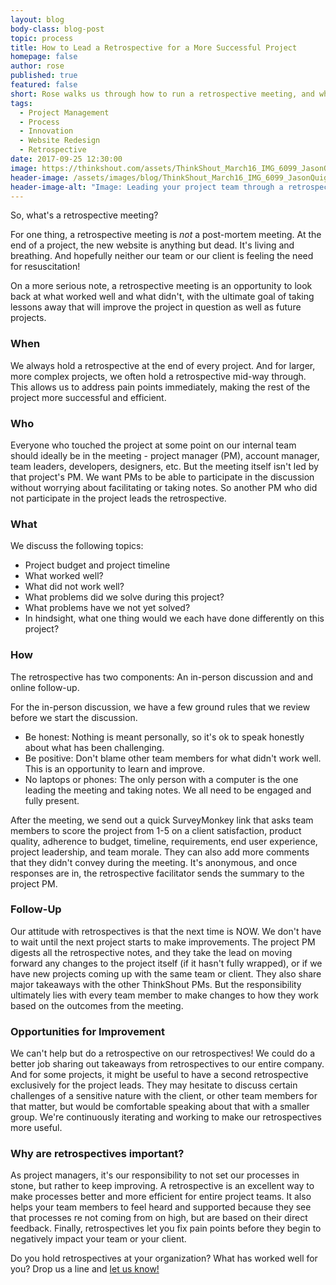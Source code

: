 ```yaml
---
layout: blog
body-class: blog-post
topic: process
title: How to Lead a Retrospective for a More Successful Project
homepage: false
author: rose
published: true
featured: false
short: Rose walks us through how to run a retrospective meeting, and why they're a vital component to the close of every project.
tags:
  - Project Management
  - Process
  - Innovation
  - Website Redesign
  - Retrospective
date: 2017-09-25 12:30:00
image: https://thinkshout.com/assets/ThinkShout_March16_IMG_6099_JasonQuigley.jpg
header-image: /assets/images/blog/ThinkShout_March16_IMG_6099_JasonQuigley.jpg
header-image-alt: "Image: Leading your project team through a retrospective"
---
```


So, what's a retrospective meeting?

For one thing, a retrospective meeting is _not_ a post-mortem meeting. At the end of a project, the new website is anything but dead. It's living and breathing. And hopefully neither our team or our client is feeling the need for resuscitation!

On a more serious note, a retrospective meeting is an opportunity to look back at what worked well and what didn't, with the ultimate goal of taking lessons away that will improve the project in question as well as future projects.

### When
We always hold a retrospective at the end of every project. And for larger, more complex projects, we often hold a retrospective mid-way through. This allows us to address pain points immediately, making the rest of the project more successful and efficient.

### Who
Everyone who touched the project at some point on our internal team should ideally be in the meeting - project manager (PM), account manager, team leaders, developers, designers, etc. But the meeting itself isn't led by that project's PM. We want PMs to be able to participate in the discussion without worrying about facilitating or taking notes. So another PM who did not participate in the project leads the retrospective.

### What
We discuss the following topics:
* Project budget and project timeline
* What worked well?
* What did not work well?
* What problems did we solve during this project?
* What problems have we not yet solved?
* In hindsight, what one thing would we each have done differently on this project?

### How
The retrospective has two components: An in-person discussion and and online follow-up.

For the in-person discussion, we have a few ground rules that we review before we start the discussion.

* Be honest: Nothing is meant personally, so it's ok to speak honestly about what has been challenging.
* Be positive: Don't blame other team members for what didn't work well. This is an opportunity to learn and improve.
* No laptops or phones: The only person with a computer is the one leading the meeting and taking notes. We all need to be engaged and fully present.

After the meeting, we send out a quick SurveyMonkey link that asks team members to score the project from 1-5 on a client satisfaction, product quality, adherence to budget, timeline, requirements, end user experience, project leadership, and team morale. They can also add more comments that they didn't convey during the meeting. It's anonymous, and once responses are in, the retrospective facilitator sends the summary to the project PM.

### Follow-Up
Our attitude with retrospectives is that the next time is NOW. We don't have to wait until the next project starts to make improvements. The project PM digests all the retrospective notes, and they take the lead on moving forward any changes to the project itself (if it hasn't fully wrapped), or if we have new projects coming up with the same team or client. They also share major takeaways with the other ThinkShout PMs. But the responsibility ultimately lies with every team member to make changes to how they work based on the outcomes from the meeting.

### Opportunities for Improvement
We can't help but do a retrospective on our retrospectives! We could do a better job sharing out takeaways from retrospectives to our entire company. And for some projects, it might be useful to have a second retrospective exclusively for the project leads. They may hesitate to discuss certain challenges of a sensitive nature with the client, or other team members for that matter, but would be comfortable speaking about that with a smaller group. We're continuously iterating and working to make our retrospectives more useful.

### Why are retrospectives important?
As project managers, it's our responsibility to not set our processes in stone, but rather to keep improving. A retrospective is an excellent way to make processes better and more efficient for entire project teams. It also helps your team members to feel heard and supported because they see that processes re not coming from on high, but are based on their direct feedback. Finally, retrospectives let you fix pain points before they begin to negatively impact your team or your client.

Do you hold retrospectives at your organization? What has worked well for you? Drop us a line and [let us know!](https://thinkshout.com/contact/)
